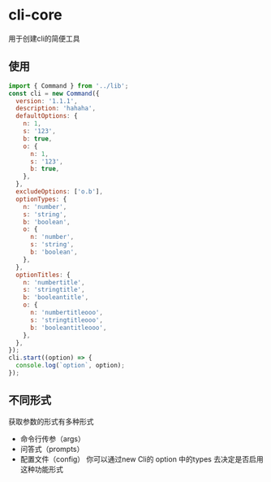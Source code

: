 # cli-core

用于创建cli的简便工具

## 使用

```javascript
import { Command } from '../lib';
const cli = new Command({
  version: '1.1.1',
  description: 'hahaha',
  defaultOptions: {
    n: 1,
    s: '123',
    b: true,
    o: {
      n: 1,
      s: '123',
      b: true,
    },
  },
  excludeOptions: ['o.b'],
  optionTypes: {
    n: 'number',
    s: 'string',
    b: 'boolean',
    o: {
      n: 'number',
      s: 'string',
      b: 'boolean',
    },
  },
  optionTitles: {
    n: 'numbertitle',
    s: 'stringtitle',
    b: 'booleantitle',
    o: {
      n: 'numbertitleooo',
      s: 'stringtitleooo',
      b: 'booleantitleooo',
    },
  },
});
cli.start((option) => {
  console.log(`option`, option);
});
```

## 不同形式

获取参数的形式有多种形式

- 命令行传参（args）
- 问答式（prompts）
- 配置文件（config）
  你可以通过new Cli的 option 中的types 去决定是否启用这种功能形式

